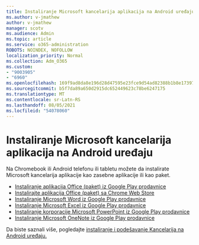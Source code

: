 ```yaml
---
title: Instaliranje Microsoft kancelarija aplikacija na Android uređaju
ms.author: v-jmathew
author: v-jmathew
manager: scotv
ms.audience: Admin
ms.topic: article
ms.service: o365-administration
ROBOTS: NOINDEX, NOFOLLOW
localization_priority: Normal
ms.collection: Adm_O365
ms.custom:
- "9003905"
- "6960"
ms.openlocfilehash: 169f9ad8da8e196d28d47595e23fce9d54ad82388b1b8e173971663b3d83d3f4
ms.sourcegitcommit: b5f7da89a650d2915dc652449623c78be6247175
ms.translationtype: MT
ms.contentlocale: sr-Latn-RS
ms.lasthandoff: 08/05/2021
ms.locfileid: "54078060"
---
```

# <a name="install-microsoft-office-apps-on-an-android-device"></a>Instaliranje Microsoft kancelarija aplikacija na Android uređaju

Na Chromebook ili Android telefonu ili tabletu možete da instalirate Microsoft kancelarija aplikacije kao zasebne aplikacije ili kao paket.

- [Instaliranje aplikacija Office (paket) iz Google Play prodavnice](https://go.microsoft.com/fwlink/?linkid=2137009)
- [Instalirajte aplikacija Office (paket) sa Chrome Web Store](https://go.microsoft.com/fwlink/?linkid=2137212)
- [Instaliranje Microsoft Word iz Google Play prodavnice](https://go.microsoft.com/fwlink/?linkid=2136994)
- [Instaliranje Microsoft Excel iz Google Play prodavnice](https://go.microsoft.com/fwlink/?linkid=2137120)
- [Instaliranje korporacije Microsoft PowerPoint iz Google Play prodavnice](https://go.microsoft.com/fwlink/?linkid=2137121)
- [Instaliranje Microsoft OneNote iz Google Play prodavnice](https://go.microsoft.com/fwlink/?linkid=2137211)

Da biste saznali više, pogledajte [instaliranje i podešavanje Kancelarija na Android uređaju.](https://go.microsoft.com/fwlink/?linkid=2135287)

